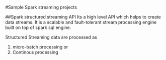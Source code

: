 #Sample Spark streaming projects

##Spark structured streaming API 
Its a high level API which helps to create data streams.
It is a scalable and fault-tolerant stream processing engine built on top of spark sql engine.

Structured Streaming data are processed as
1) micro-batch processing
or
2) Continous processing

